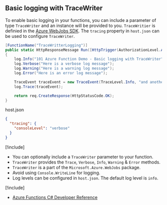 ## Basic logging with TraceWriter
To enable basic logging in your functions, you can include a parameter of type `TraceWriter` and an instance will be provided to you. `TraceWritier` is definied in the [Azure WebJobs SDK](https://github.com/Azure/azure-webjobs-sdk/blob/master/src/Microsoft.Azure.WebJobs.Host/TraceWriter.cs). The `tracing` property in `host.json` can be used to configure `TraceWriter`.



```csharp
[FunctionName("TraceWritterLogging")]
public static HttpResponseMessage Run([HttpTrigger(AuthorizationLevel.Anonymous, "GET")]HttpRequestMessage req, TraceWriter log)
{
    log.Info("101 Azure Function Demo - Basic logging with TraceWriter");
    log.Verbose("Here is a verbose log message");
    log.Warning("Here is a warning log message");
    log.Error("Here is an error log message");

    TraceEvent traceEvent = new TraceEvent(TraceLevel.Info, "and another one!");
    log.Trace(traceEvent);

    return req.CreateResponse(HttpStatusCode.OK);
}
```
host.json
```json
{
  "tracing": {
    "consoleLevel": "verbose"
  }
}
```

[!include[](../includes/takeaways-heading.md)]
* You can optionally include a `TraceWriter` parameter to your function.
* `TraceWriter` provides the `Trace`, `Verbose`, `Info`, `Warning` & `Error` methods.
* `TraceWriter` is a part of the `Microsoft.Azure.WebJobs` package.
* Avoid using `Console.WriteLine` for logging.
* Log levels can be configured in `host.json`. The default log level is `info`.

[!include[](../includes/read-more-heading.md)]
* [Azure Functions C# Developer Reference](https://docs.microsoft.com/en-us/azure/azure-functions/functions-reference-csharp#logging)